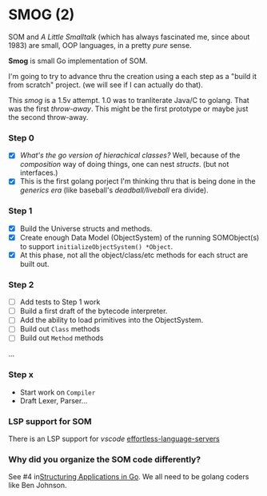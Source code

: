 # SMOG (2)

SOM and _A Little Smalltalk_ (which has always fascinated me, since about 1983) are small, OOP languages, in a pretty _pure_ sense.

**Smog** is small Go implementation of SOM.

I'm going to try to advance thru the creation using a each step as a "build it from scratch" project. (we will see if I can actually do that).

This _smog_ is a 1.5v attempt. 1.0 was to tranliterate Java/C to golang. That was the first _throw-away_. This might be the first prototype or maybe just the second throw-away.


### Step 0

- [x] _What's the go version of hierachical classes?_ Well, because of the _composition_ way of doing things, one can nest _structs_. (but not interfaces.)
- [x] This is the first golang porject I'm thinking thru that is being done in the <smirk> _generics era_ (like baseball's _deadball/liveball_ era divide).

### Step 1

- [x] Build the Universe structs and methods.
- [x] Create enough Data Model (ObjectSystem) of the running SOMObject(s) to support `initializeObjectSystem() *Object`.
- [x] At this phase, not all the object/class/etc methods for each struct are built out.

### Step 2

- [ ] Add tests to Step 1 work
- [ ] Build a first draft of the bytecode interpreter.
- [ ] Add the ability to load primitives into the ObjectSystem.
- [ ] Build out `Class` methods
- [ ] Build out `Method` methods

...

### Step x

- Start work on `Compiler`
- Draft Lexer, Parser...


### LSP support for SOM

There is an LSP support for _vscode_ [effortless-language-servers](https://marketplace.visualstudio.com/items?itemName=MetaConcProject.effortless-language-servers)

### Why did you organize the SOM code differently?

See #4 in[Structuring Applications in Go](https://www.gobeyond.dev/structuring-applications/).
We all need to be golang coders like Ben Johnson.
